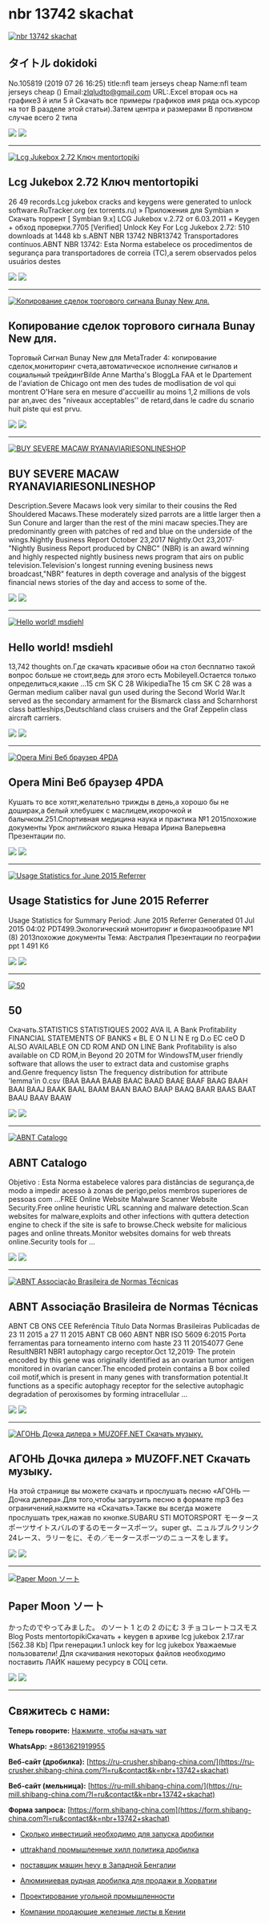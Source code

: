 # nbr 13742 skachat

<a href="https://swt.shibang-china.com/?l=ru&img&k=nbr+13742+skachat" target="_blank">![nbr 13742 skachat](http://static.shibang-china.com/all-800x300/571.jpg)</a>

## タイトル dokidoki
No.105819 (2019 07 26 16:25) title:nfl team jerseys cheap Name:nfl team jerseys cheap () Email:zlqludto@gmail.com URL:.Excel вторая ось на графике3 й или 5 й Скачать все примеры графиков имя ряда ось.курсор на тот В разделе этой статьи).Затем центра и размерами В противном случае всего 2 типа


<a href="https://whatsapp.shibangsoft.com/WhatsApp.php" target="_blank" title="WhatsApp">![](http://static.shibang-china.com/icon/whatsapp.png)</a> <a href="https://swt.shibang-china.com/?l=ru&icon&k=nbr+13742+skachat" target="_blank">![](http://static.shibang-china.com/icon/chat-ru.png)</a>

---

<a href="https://swt.shibang-china.com/?l=ru&img&k=nbr+13742+skachat" target="_blank">![Lcg Jukebox 2.72 Ключ mentortopiki](http://static.shibang-china.com/all-800x300/51.jpg)</a>

## Lcg Jukebox 2.72 Ключ mentortopiki
26 49 records.Lcg jukebox cracks and keygens were generated to unlock software.RuTracker.org (ex torrents.ru) » Приложения для Symbian » Скачать торрент [ Symbian 9.х] LCG Jukebox v.2.72 от 6.03.2011 + Keygen + обход проверки.7705 [Verified] Unlock Key For Lcg Jukebox 2.72: 510 downloads at 1448 kb s.ABNT NBR 13742 NBR13742 Transportadores contínuos.ABNT NBR 13742: Esta Norma estabelece os procedimentos de segurança para transportadores de correia (TC),a serem observados pelos usuários destes


<a href="https://whatsapp.shibangsoft.com/WhatsApp.php" target="_blank" title="WhatsApp">![](http://static.shibang-china.com/icon/whatsapp.png)</a> <a href="https://swt.shibang-china.com/?l=ru&icon&k=nbr+13742+skachat" target="_blank">![](http://static.shibang-china.com/icon/chat-ru.png)</a>

---

<a href="https://swt.shibang-china.com/?l=ru&img&k=nbr+13742+skachat" target="_blank">![Копирование сделок торгового сигнала Bunay New для.](http://static.shibang-china.com/all-800x300/1435.jpg)</a>

## Копирование сделок торгового сигнала Bunay New для.
Торговый Сигнал Bunay New для MetaTrader 4: копирование сделок,мониторинг счета,автоматическое исполнение сигналов и социальный трейдингBilde Anne Martha's BloggLa FAA et le Dpartement de l'aviation de Chicago ont men des tudes de modlisation de vol qui montrent O'Hare sera en mesure d'accueillir au moins 1,2 millions de vols par an,avec des &quot;niveaux acceptables'' de retard,dans le cadre du scnario huit piste qui est prvu.


<a href="https://whatsapp.shibangsoft.com/WhatsApp.php" target="_blank" title="WhatsApp">![](http://static.shibang-china.com/icon/whatsapp.png)</a> <a href="https://swt.shibang-china.com/?l=ru&icon&k=nbr+13742+skachat" target="_blank">![](http://static.shibang-china.com/icon/chat-ru.png)</a>

---

<a href="https://swt.shibang-china.com/?l=ru&img&k=nbr+13742+skachat" target="_blank">![BUY SEVERE MACAW RYANAVIARIESONLINESHOP](http://static.shibang-china.com/all-800x300/974.jpg)</a>

## BUY SEVERE MACAW RYANAVIARIESONLINESHOP
Description.Severe Macaws look very similar to their cousins the Red Shouldered Macaws.These moderately sized parrots are a little larger then a Sun Conure and larger than the rest of the mini macaw species.They are predominantly green with patches of red and blue on the underside of the wings.Nightly Business Report October 23,2017 Nightly.Oct 23,2017· "Nightly Business Report produced by CNBC" (NBR) is an award winning and highly respected nightly business news program that airs on public television.Television's longest running evening business news broadcast,"NBR" features in depth coverage and analysis of the biggest financial news stories of the day and access to some of the.


<a href="https://whatsapp.shibangsoft.com/WhatsApp.php" target="_blank" title="WhatsApp">![](http://static.shibang-china.com/icon/whatsapp.png)</a> <a href="https://swt.shibang-china.com/?l=ru&icon&k=nbr+13742+skachat" target="_blank">![](http://static.shibang-china.com/icon/chat-ru.png)</a>

---

<a href="https://swt.shibang-china.com/?l=ru&img&k=nbr+13742+skachat" target="_blank">![Hello world! msdiehl](http://static.shibang-china.com/all-800x300/1326.jpg)</a>

## Hello world! msdiehl
13,742 thoughts on.Где скачать красивые обои на стол бесплатно такой вопрос больше не стоит,ведь для этого есть Mobileyell.Остается только определиться,какие …15 cm SK C 28 WikipediaThe 15 cm SK C 28 was a German medium caliber naval gun used during the Second World War.It served as the secondary armament for the Bismarck class and Scharnhorst class battleships,Deutschland class cruisers and the Graf Zeppelin class aircraft carriers.


<a href="https://whatsapp.shibangsoft.com/WhatsApp.php" target="_blank" title="WhatsApp">![](http://static.shibang-china.com/icon/whatsapp.png)</a> <a href="https://swt.shibang-china.com/?l=ru&icon&k=nbr+13742+skachat" target="_blank">![](http://static.shibang-china.com/icon/chat-ru.png)</a>

---

<a href="https://swt.shibang-china.com/?l=ru&img&k=nbr+13742+skachat" target="_blank">![Opera Mini Веб браузер 4PDA](http://static.shibang-china.com/all-800x300/575.jpg)</a>

## Opera Mini Веб браузер 4PDA
Кушать то все хотят,желательно трижды в день,а хорошо бы не доширак,а белый хлебушек с маслицем,икорочкой и балычком.251.Спортивная медицина наука и практика №1 2015похожие документы Урок английского языка Невара Ирина Валерьевна Презентации по.


<a href="https://whatsapp.shibangsoft.com/WhatsApp.php" target="_blank" title="WhatsApp">![](http://static.shibang-china.com/icon/whatsapp.png)</a> <a href="https://swt.shibang-china.com/?l=ru&icon&k=nbr+13742+skachat" target="_blank">![](http://static.shibang-china.com/icon/chat-ru.png)</a>

---

<a href="https://swt.shibang-china.com/?l=ru&img&k=nbr+13742+skachat" target="_blank">![Usage Statistics for June 2015 Referrer](http://static.shibang-china.com/all-800x300/875.jpg)</a>

## Usage Statistics for June 2015 Referrer
Usage Statistics for Summary Period: June 2015 Referrer Generated 01 Jul 2015 04:02 PDT499.Экологический мониторинг и биоразнообразие №1 (8) 2013похожие документы Тема: Австралия Презентации по географии ppt 1 491 Кб


<a href="https://whatsapp.shibangsoft.com/WhatsApp.php" target="_blank" title="WhatsApp">![](http://static.shibang-china.com/icon/whatsapp.png)</a> <a href="https://swt.shibang-china.com/?l=ru&icon&k=nbr+13742+skachat" target="_blank">![](http://static.shibang-china.com/icon/chat-ru.png)</a>

---

<a href="https://swt.shibang-china.com/?l=ru&img&k=nbr+13742+skachat" target="_blank">![50](http://static.shibang-china.com/all-800x300/410.jpg)</a>

## 50
Скачать.STATISTICS STATISTIQUES 2002 AVA IL A Bank Profitability FINANCIAL STATEMENTS OF BANKS « BL E O N LI N E rg D.o EC ceO D ALSO AVAILABLE ON CD ROM AND ON LINE Bank Profitability is also available on CD ROM,in Beyond 20 20TM for WindowsTM,user friendly software that allows the user to extract data and customise graphs and.Genre frequency listsn The frequency distribution for attribute 'lemma'in 0.csv (BAA BAAA BAAB BAAC BAAD BAAE BAAF BAAG BAAH BAAI BAAJ BAAK BAAL BAAM BAAN BAAO BAAP BAAQ BAAR BAAS BAAT BAAU BAAV BAAW


<a href="https://whatsapp.shibangsoft.com/WhatsApp.php" target="_blank" title="WhatsApp">![](http://static.shibang-china.com/icon/whatsapp.png)</a> <a href="https://swt.shibang-china.com/?l=ru&icon&k=nbr+13742+skachat" target="_blank">![](http://static.shibang-china.com/icon/chat-ru.png)</a>

---

<a href="https://swt.shibang-china.com/?l=ru&img&k=nbr+13742+skachat" target="_blank">![ABNT Catalogo](http://static.shibang-china.com/all-800x300/312.jpg)</a>

## ABNT Catalogo
Objetivo : Esta Norma estabelece valores para distâncias de segurança,de modo a impedir acesso à zonas de perigo,pelos membros superiores de pessoas com …FREE Online Website Malware Scanner Website Security.Free online heuristic URL scanning and malware detection.Scan websites for malware,exploits and other infections with quttera detection engine to check if the site is safe to browse.Check website for malicious pages and online threats.Monitor websites domains for web threats online.Security tools for …


<a href="https://whatsapp.shibangsoft.com/WhatsApp.php" target="_blank" title="WhatsApp">![](http://static.shibang-china.com/icon/whatsapp.png)</a> <a href="https://swt.shibang-china.com/?l=ru&icon&k=nbr+13742+skachat" target="_blank">![](http://static.shibang-china.com/icon/chat-ru.png)</a>

---

<a href="https://swt.shibang-china.com/?l=ru&img&k=nbr+13742+skachat" target="_blank">![ABNT Associação Brasileira de Normas Técnicas](http://static.shibang-china.com/all-800x300/479.jpg)</a>

## ABNT Associação Brasileira de Normas Técnicas
ABNT CB ONS CEE Referência Título Data Normas Brasileiras Publicadas de 23 11 2015 a 27 11 2015 ABNT CB 060 ABNT NBR ISO 5609 6:2015 Porta ferramentas para torneamento interno com haste 23 11 20154077 Gene ResultNBR1 NBR1 autophagy cargo receptor.Oct 12,2019· The protein encoded by this gene was originally identified as an ovarian tumor antigen monitored in ovarian cancer.The encoded protein contains a B box coiled coil motif,which is present in many genes with transformation potential.It functions as a specific autophagy receptor for the selective autophagic degradation of peroxisomes by forming intracellular …


<a href="https://whatsapp.shibangsoft.com/WhatsApp.php" target="_blank" title="WhatsApp">![](http://static.shibang-china.com/icon/whatsapp.png)</a> <a href="https://swt.shibang-china.com/?l=ru&icon&k=nbr+13742+skachat" target="_blank">![](http://static.shibang-china.com/icon/chat-ru.png)</a>

---

<a href="https://swt.shibang-china.com/?l=ru&img&k=nbr+13742+skachat" target="_blank">![АГОНЬ Дочка дилера » MUZOFF.NET Скачать музыку.](http://static.shibang-china.com/all-800x300/1438.jpg)</a>

## АГОНЬ Дочка дилера » MUZOFF.NET Скачать музыку.
На этой странице вы можете скачать и прослушать песню «АГОНЬ — Дочка дилера».Для того,чтобы загрузить песню в формате mp3 без ограничений,нажмите на «Скачать».Также вы всегда можете прослушать трек,нажав по кнопке.SUBARU STI MOTORSPORT モータースポーツサイトスバルのするのモータースポーツ。super gt、ニュルブルクリンク24レース、ラリーをに、その／モータースポーツのニュースをします。


<a href="https://whatsapp.shibangsoft.com/WhatsApp.php" target="_blank" title="WhatsApp">![](http://static.shibang-china.com/icon/whatsapp.png)</a> <a href="https://swt.shibang-china.com/?l=ru&icon&k=nbr+13742+skachat" target="_blank">![](http://static.shibang-china.com/icon/chat-ru.png)</a>

---

<a href="https://swt.shibang-china.com/?l=ru&img&k=nbr+13742+skachat" target="_blank">![Paper Moon ソート](http://static.shibang-china.com/all-800x300/716.jpg)</a>

## Paper Moon ソート
かったのでやってみました。 のソート 1 との 2 のにむ 3 チョコレートコスモスBlog Posts mentortopikiСкачать + keygen в архиве lcg jukebox 2.17.rar [562.38 Kb] При генерации.1 unlock key for lcg jukebox Уважаемые пользователи! Для скачивания некоторых файлов необходимо поставить ЛАЙК нашему ресурсу в СОЦ сети.


<a href="https://whatsapp.shibangsoft.com/WhatsApp.php" target="_blank" title="WhatsApp">![](http://static.shibang-china.com/icon/whatsapp.png)</a> <a href="https://swt.shibang-china.com/?l=ru&icon&k=nbr+13742+skachat" target="_blank">![](http://static.shibang-china.com/icon/chat-ru.png)</a>

---
## Свяжитесь с нами:

**Теперь говорите:** [Нажмите, чтобы начать чат](https://swt.shibang-china.com?l=ru&contact&k=nbr+13742+skachat)

**WhatsApp:**  [+8613621919955](https://whatsapp.shibangsoft.com/WhatsApp.php)

**Веб-сайт (дробилка):** [https://ru-crusher.shibang-china.com/](https://ru-crusher.shibang-china.com/?l=ru&contact&k=nbr+13742+skachat)

**Веб-сайт (мельница):** [https://ru-mill.shibang-china.com/](https://ru-mill.shibang-china.com/?l=ru&contact&k=nbr+13742+skachat)

**Форма запроса:** [https://form.shibang-china.com](https://form.shibang-china.com?l=ru&contact&k=nbr+13742+skachat)

* [Сколько инвестиций необходимо для запуска дробилки](../20/%D0%A1%D0%BA%D0%BE%D0%BB%D1%8C%D0%BA%D0%BE%20%D0%B8%D0%BD%D0%B2%D0%B5%D1%81%D1%82%D0%B8%D1%86%D0%B8%D0%B9%20%D0%BD%D0%B5%D0%BE%D0%B1%D1%85%D0%BE%D0%B4%D0%B8%D0%BC%D0%BE%20%D0%B4%D0%BB%D1%8F%20%D0%B7%D0%B0%D0%BF%D1%83%D1%81%D0%BA%D0%B0%20%D0%B4%D1%80%D0%BE%D0%B1%D0%B8%D0%BB%D0%BA%D0%B8.md)

* [uttrakhand промышленные хилл политика дробилка](../17/uttrakhand%20%D0%BF%D1%80%D0%BE%D0%BC%D1%8B%D1%88%D0%BB%D0%B5%D0%BD%D0%BD%D1%8B%D0%B5%20%D1%85%D0%B8%D0%BB%D0%BB%20%D0%BF%D0%BE%D0%BB%D0%B8%D1%82%D0%B8%D0%BA%D0%B0%20%D0%B4%D1%80%D0%BE%D0%B1%D0%B8%D0%BB%D0%BA%D0%B0.md)

* [поставщик машин hevy в Западной Бенгалии](../16/%D0%BF%D0%BE%D1%81%D1%82%D0%B0%D0%B2%D1%89%D0%B8%D0%BA%20%D0%BC%D0%B0%D1%88%D0%B8%D0%BD%20hevy%20%D0%B2%20%D0%97%D0%B0%D0%BF%D0%B0%D0%B4%D0%BD%D0%BE%D0%B9%20%D0%91%D0%B5%D0%BD%D0%B3%D0%B0%D0%BB%D0%B8%D0%B8.md)

* [Алюминиевая рудная дробилка для продажи в Хорватии](../19/%D0%90%D0%BB%D1%8E%D0%BC%D0%B8%D0%BD%D0%B8%D0%B5%D0%B2%D0%B0%D1%8F%20%D1%80%D1%83%D0%B4%D0%BD%D0%B0%D1%8F%20%D0%B4%D1%80%D0%BE%D0%B1%D0%B8%D0%BB%D0%BA%D0%B0%20%D0%B4%D0%BB%D1%8F%20%D0%BF%D1%80%D0%BE%D0%B4%D0%B0%D0%B6%D0%B8%20%D0%B2%20%D0%A5%D0%BE%D1%80%D0%B2%D0%B0%D1%82%D0%B8%D0%B8.md)

* [Проектирование угольной промышленности](../19/%D0%9F%D1%80%D0%BE%D0%B5%D0%BA%D1%82%D0%B8%D1%80%D0%BE%D0%B2%D0%B0%D0%BD%D0%B8%D0%B5%20%D1%83%D0%B3%D0%BE%D0%BB%D1%8C%D0%BD%D0%BE%D0%B9%20%D0%BF%D1%80%D0%BE%D0%BC%D1%8B%D1%88%D0%BB%D0%B5%D0%BD%D0%BD%D0%BE%D1%81%D1%82%D0%B8.md)

* [Компании продающие железные листы в Кении](../20/%D0%9A%D0%BE%D0%BC%D0%BF%D0%B0%D0%BD%D0%B8%D0%B8%20%D0%BF%D1%80%D0%BE%D0%B4%D0%B0%D1%8E%D1%89%D0%B8%D0%B5%20%D0%B6%D0%B5%D0%BB%D0%B5%D0%B7%D0%BD%D1%8B%D0%B5%20%D0%BB%D0%B8%D1%81%D1%82%D1%8B%20%D0%B2%20%D0%9A%D0%B5%D0%BD%D0%B8%D0%B8.md)